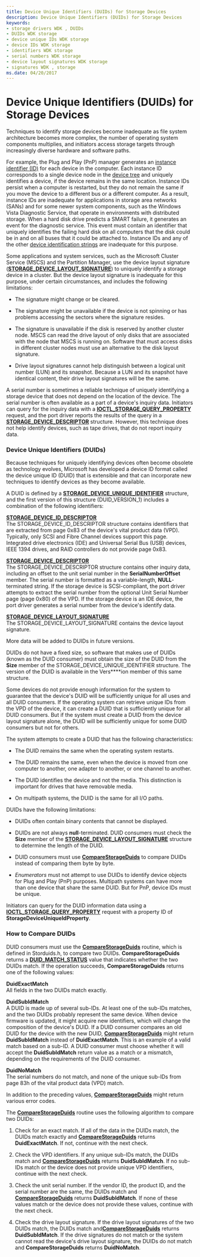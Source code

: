 ```yaml
---
title: Device Unique Identifiers (DUIDs) for Storage Devices
description: Device Unique Identifiers (DUIDs) for Storage Devices
keywords:
- storage drivers WDK , DUIDs
- DUIDs WDK storage
- device unique IDs WDK storage
- device IDs WDK storage
- identifiers WDK storage
- serial numbers WDK storage
- device layout signatures WDK storage
- signatures WDK , storage
ms.date: 04/20/2017
---
```


# Device Unique Identifiers (DUIDs) for Storage Devices


Techniques to identify storage devices become inadequate as file system architecture becomes more complex, the number of operating system components multiplies, and initiators access storage targets through increasingly diverse hardware and software paths.

For example, the Plug and Play (PnP) manager generates an [instance identifier (ID)](../install/instance-ids.md) for each device in the computer. Each instance ID corresponds to a single device node in the [device tree](../kernel/device-tree.md) and uniquely identifies a device, if the device remains in the same location. Instance IDs persist when a computer is restarted, but they do not remain the same if you move the device to a different bus or a different computer. As a result, instance IDs are inadequate for applications in storage area networks (SANs) and for some newer system components, such as the Windows Vista Diagnostic Service, that operate in environments with distributed storage. When a hard disk drive predicts a SMART failure, it generates an event for the diagnostic service. This event must contain an identifier that uniquely identifies the failing hard disk on all computers that the disk could be in and on all buses that it could be attached to. Instance IDs and any of the other [device identification strings](../install/device-identification-strings.md) are inadequate for this purpose.

Some applications and system services, such as the Microsoft Cluster Service (MSCS) and the Partition Manager, use the device layout signature ([**STORAGE\_DEVICE\_LAYOUT\_SIGNATURE**](/windows-hardware/drivers/ddi/storduid/ns-storduid-_storage_device_layout_signature)) to uniquely identify a storage device in a cluster. But the device layout signature is inadequate for this purpose, under certain circumstances, and includes the following limitations:

-   The signature might change or be cleared.

-   The signature might be unavailable if the device is not spinning or has problems accessing the sectors where the signature resides.

-   The signature is unavailable if the disk is reserved by another cluster node. MSCS can read the drive layout of only disks that are associated with the node that MSCS is running on. Software that must access disks in different cluster nodes must use an alternative to the disk layout signature.

-   Drive layout signatures cannot help distinguish between a logical unit number (LUN) and its snapshot. Because a LUN and its snapshot have identical content, their drive layout signatures will be the same.

A serial number is sometimes a reliable technique of uniquely identifying a storage device that does not depend on the location of the device. The serial number is often available as a part of a device's inquiry data. Initiators can query for the inquiry data with a [**IOCTL\_STORAGE\_QUERY\_PROPERTY**](/windows-hardware/drivers/ddi/ntddstor/ni-ntddstor-ioctl_storage_query_property) request, and the port driver reports the results of the query in a [**STORAGE\_DEVICE\_DESCRIPTOR**](/windows-hardware/drivers/ddi/ntddstor/ns-ntddstor-_storage_device_descriptor) structure. However, this technique does not help identify devices, such as tape drives, that do not report inquiry data.

### <span id="device_unique_identifiers__duids_"></span><span id="DEVICE_UNIQUE_IDENTIFIERS__DUIDS_"></span>Device Unique Identifiers (DUIDs)

Because techniques for uniquely identifying devices often become obsolete as technology evolves, Microsoft has developed a device ID format called the device unique ID (DUID) that is extensible and that can incorporate new techniques to identify devices as they become available.

A DUID is defined by a [**STORAGE\_DEVICE\_UNIQUE\_IDENTIFIER**](/windows-hardware/drivers/ddi/storduid/ns-storduid-_storage_device_unique_identifier) structure, and the first version of this structure (DUID\_VERSION\_1) includes a combination of the following identifiers:

<span id="STORAGE_DEVICE_ID_DESCRIPTOR"></span><span id="storage_device_id_descriptor"></span>[**STORAGE\_DEVICE\_ID\_DESCRIPTOR**](/windows-hardware/drivers/ddi/ntddstor/ns-ntddstor-_storage_device_id_descriptor)  
The STORAGE\_DEVICE\_ID\_DESCRIPTOR structure contains identifiers that are extracted from page 0x83 of the device's vital product data (VPD). Typically, only SCSI and Fibre Channel devices support this page. Integrated drive electronics (IDE) and Universal Serial Bus (USB) devices, IEEE 1394 drives, and RAID controllers do not provide page 0x83.

<span id="STORAGE_DEVICE_DESCRIPTOR"></span><span id="storage_device_descriptor"></span>[**STORAGE\_DEVICE\_DESCRIPTOR**](/windows-hardware/drivers/ddi/ntddstor/ns-ntddstor-_storage_device_descriptor)  
The STORAGE\_DEVICE\_DESCRIPTOR structure contains other inquiry data, including an offset to the unit serial number in the **SerialNumberOffset** member. The serial number is formatted as a variable-length, **NULL**-terminated string. If the storage device is SCSI-compliant, the port driver attempts to extract the serial number from the optional Unit Serial Number page (page 0x80) of the VPD. If the storage device is an IDE device, the port driver generates a serial number from the device's identify data.

<span id="STORAGE_DEVICE_LAYOUT_SIGNATURE"></span><span id="storage_device_layout_signature"></span>[**STORAGE\_DEVICE\_LAYOUT\_SIGNATURE**](/windows-hardware/drivers/ddi/storduid/ns-storduid-_storage_device_layout_signature)  
The STORAGE\_DEVICE\_LAYOUT\_SIGNATURE contains the device layout signature.

More data will be added to DUIDs in future versions.

DUIDs do not have a fixed size, so software that makes use of DUIDs (known as the DUID consumer) must obtain the size of the DUID from the **Size** member of the STORAGE\_DEVICE\_UNIQUE\_IDENTIFIER structure. The version of the DUID is available in the Vers****ion member of this same structure.

Some devices do not provide enough information for the system to guarantee that the device's DUID will be sufficiently unique for all uses and all DUID consumers. If the operating system can retrieve unique IDs from the VPD of the device, it can create a DUID that is sufficiently unique for all DUID consumers. But if the system must create a DUID from the device layout signature alone, the DUID will be sufficiently unique for some DUID consumers but not for others.

The system attempts to create a DUID that has the following characteristics:

-   The DUID remains the same when the operating system restarts.

-   The DUID remains the same, even when the device is moved from one computer to another, one adapter to another, or one channel to another.

-   The DUID identifies the device and not the media. This distinction is important for drives that have removable media.

-   On multipath systems, the DUID is the same for all I/O paths.

DUIDs have the following limitations:

-   DUIDs often contain binary contents that cannot be displayed.

-   DUIDs are not always **null**-terminated. DUID consumers must check the **Size** member of the [**STORAGE\_DEVICE\_LAYOUT\_SIGNATURE**](/windows-hardware/drivers/ddi/storduid/ns-storduid-_storage_device_layout_signature) structure to determine the length of the DUID.

-   DUID consumers must use [**CompareStorageDuids**](/windows-hardware/drivers/ddi/storduid/nf-storduid-comparestorageduids) to compare DUIDs instead of comparing them byte by byte.

-   *Enumerators* must not attempt to use DUIDs to identify device objects for Plug and Play (PnP) purposes. Multipath systems can have more than one device that share the same DUID. But for PnP, device IDs must be unique.

Initiators can query for the DUID information data using a [**IOCTL\_STORAGE\_QUERY\_PROPERTY**](/windows-hardware/drivers/ddi/ntddstor/ni-ntddstor-ioctl_storage_query_property) request with a property ID of **StorageDeviceUniqueIdProperty**.

### <span id="how_to_compare_duids"></span><span id="HOW_TO_COMPARE_DUIDS"></span>How to Compare DUIDs

DUID consumers must use the [**CompareStorageDuids**](/windows-hardware/drivers/ddi/storduid/nf-storduid-comparestorageduids) routine, which is defined in Storduids.h, to compare two DUIDs. **CompareStorageDuids** returns a [**DUID\_MATCH\_STATUS**](/windows-hardware/drivers/ddi/storduid/ne-storduid-_duid_match_status) value that indicates whether the two DUIDs match. If the operation succeeds, **CompareStorageDuids** returns one of the following values:

<span id="DuidExactMatch"></span><span id="duidexactmatch"></span><span id="DUIDEXACTMATCH"></span>**DuidExactMatch**  
All fields in the two DUIDs match exactly.

<span id="DuidSubIdMatch"></span><span id="duidsubidmatch"></span><span id="DUIDSUBIDMATCH"></span>**DuidSubIdMatch**  
A DUID is made up of several sub-IDs. At least one of the sub-IDs matches, and the two DUIDs probably represent the same device. When device firmware is updated, it might acquire new identifiers, which will change the composition of the device's DUID. If a DUID consumer compares an old DUID for the device with the new DUID, [**CompareStorageDuids**](/windows-hardware/drivers/ddi/storduid/nf-storduid-comparestorageduids) might return **DuidSubIdMatch** instead of **DuidExactMatch**. This is an example of a valid match based on a sub-ID. A DUID consumer must choose whether it will accept the **DuidSubIdMatch** return value as a match or a mismatch, depending on the requirements of the DUID consumer.

<span id="DuidNoMatch"></span><span id="duidnomatch"></span><span id="DUIDNOMATCH"></span>**DuidNoMatch**  
The serial numbers do not match, and none of the unique sub-IDs from page 83h of the vital product data (VPD) match.

In addition to the preceding values, [**CompareStorageDuids**](/windows-hardware/drivers/ddi/storduid/nf-storduid-comparestorageduids) might return various error codes.

The [**CompareStorageDuids**](/windows-hardware/drivers/ddi/storduid/nf-storduid-comparestorageduids) routine uses the following algorithm to compare two DUIDs:

1.  Check for an exact match. If all of the data in the DUIDs match, the DUIDs match exactly and [**CompareStorageDuids**](/windows-hardware/drivers/ddi/storduid/nf-storduid-comparestorageduids) returns **DuidExactMatch**. If not, continue with the next check.

2.  Check the VPD identifiers. If any unique sub-IDs match, the DUIDs match and [**CompareStorageDuids**](/windows-hardware/drivers/ddi/storduid/nf-storduid-comparestorageduids) returns **DuidSubIdMatch**. If no sub-IDs match or the device does not provide unique VPD identifiers, continue with the next check.

3.  Check the unit serial number. If the vendor ID, the product ID, and the serial number are the same, the DUIDs match and [**CompareStorageDuids**](/windows-hardware/drivers/ddi/storduid/nf-storduid-comparestorageduids) returns **DuidSubIdMatch**. If none of these values match or the device does not provide these values, continue with the next check.

4.  Check the drive layout signature. If the drive layout signatures of the two DUIDs match, the DUIDs match and[**CompareStorageDuids**](/windows-hardware/drivers/ddi/storduid/nf-storduid-comparestorageduids) returns **DuidSubIdMatch**. If the drive signatures do not match or the system cannot read the device's drive layout signature, the DUIDs do not match and **CompareStorageDuids** returns **DuidNoMatch**.

 


